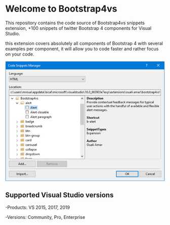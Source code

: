 # Welcome to Bootstrap4vs
This repository contains the code source of Bootstrap4vs snippets extension, +100 snippets of twitter Bootstrap 4 components for Visual Studio.

this extension covers absolutely all components of Bootstrap 4 with several examples per component, it will allow you to code faster and rather focus on your code.

![Preview](https://github.com/oufly/Bootstrap4vs/raw/master/Bootstrap4vs/preview.png)

## Supported Visual Studio versions

 -Products: VS 2015, 2017, 2019
 
 -Versions: Community, Pro, Enterprise
  
